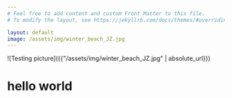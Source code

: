 ```yaml
---
# Feel free to add content and custom Front Matter to this file.
# To modify the layout, see https://jekyllrb.com/docs/themes/#overriding-theme-defaults

layout: default
image: /assets/img/winter_beach_JZ.jpg
---
```


![Testing picture]({{"/assets/img/winter_beach_JZ.jpg" | absolute_url}})

# hello world

